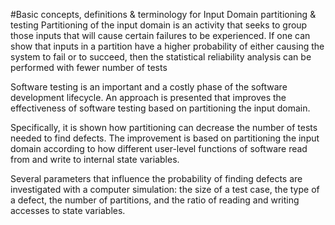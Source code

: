 #Basic concepts, definitions & terminology for Input Domain partitioning & testing
Partitioning of the input domain is an activity that seeks to group those inputs that will cause certain failures to be experienced. If one can show that inputs in a partition have a higher probability of either causing the system to fail or to succeed, then the statistical reliability analysis can be performed with fewer number of tests

Software testing is an important and a costly phase of the software development lifecycle. An approach is presented that improves the effectiveness of software testing based on partitioning the input domain.

Specifically, it is shown how partitioning can decrease the number of tests needed to find defects. The improvement is based on partitioning the input domain according to how different user-level functions of software read from and write to internal state variables.

Several parameters that influence the probability of finding defects are investigated with a computer simulation: the size of a test case, the type of a defect, the number of partitions, and the ratio of reading and writing accesses to state variables.
